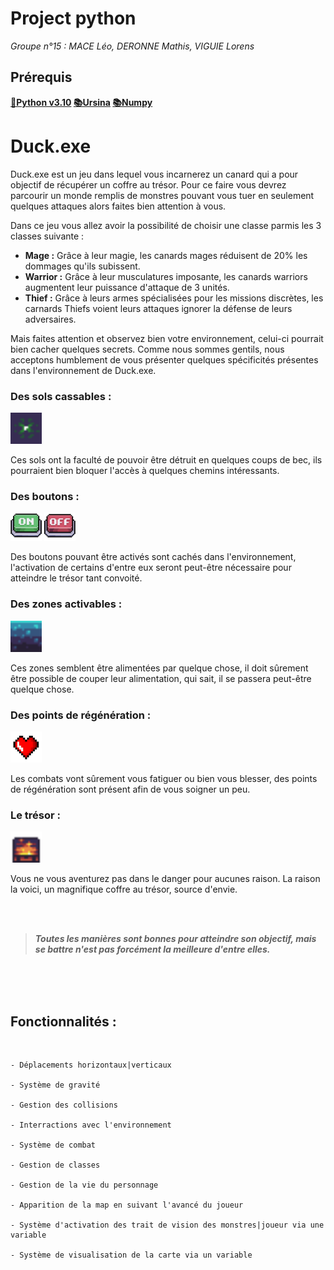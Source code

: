 # **Project python**
*Groupe n°15 : MACE Léo, DERONNE Mathis, VIGUIE Lorens*  

## Prérequis 
**[🐍Python v3.10](https://www.python.org/downloads/) [📚Ursina](https://www.ursinaengine.org) [📚Numpy](https://numpy.org)**

# Duck.exe

Duck.exe est un jeu dans lequel vous incarnerez un canard qui a pour objectif de récupérer un coffre au trésor.
Pour ce faire vous devrez parcourir un monde remplis de monstres pouvant vous tuer en seulement quelques attaques alors faites bien attention à vous.

Dans ce jeu vous allez avoir la possibilité de choisir une classe parmis les 3 classes suivante :
- **Mage :** Grâce à leur magie, les canards mages réduisent de 20% les dommages qu'ils subissent.
- **Warrior :** Grâce à leur musculatures imposante, les canards warriors augmentent leur puissance d'attaque de 3 unités.
- **Thief :** Grâce à leurs armes spécialisées pour les missions discrètes, les carnards Thiefs voient leurs attaques ignorer la défense de leurs adversaires.

Mais faites attention et observez bien votre environnement, celui-ci pourrait bien cacher quelques secrets.
Comme nous sommes gentils, nous acceptons humblement de vous présenter quelques spécificités présentes dans l'environnement de Duck.exe.

### **Des sols cassables :** 

<img src="./Assets/soldestructible.png" alt="image" width="50" height="auto">

Ces sols ont la faculté de pouvoir être détruit en quelques coups de bec, ils pourraient bien bloquer l'accès à quelques chemins intéressants.

### **Des boutons :**

<img src="./Assets/levierOn.png" alt="image" width="50" height="auto">
<img src="./Assets/levierOff.png" alt="image" width="50" height="auto">

Des boutons pouvant être activés sont cachés dans l'environnement, l'activation de certains d'entre eux seront peut-être nécessaire pour atteindre le trésor tant convoité.

### **Des zones activables :**

<img src="./Assets/activablesol.png" alt="image" width="50" height="auto">

Ces zones semblent être alimentées par quelque chose, il doit sûrement être possible de couper leur alimentation, qui sait, il se passera peut-être quelque chose.

### **Des points de régénération :**

<img src="./Assets/health.png" alt="image" width="50" height="auto">

Les combats vont sûrement vous fatiguer ou bien vous blesser, des points de régénération sont présent afin de vous soigner un peu.

### **Le trésor :**

<img src="./Assets/end.png" alt="image" width="50" height="auto">

Vous ne vous aventurez pas dans le danger pour aucunes raison. La raison la voici, un magnifique coffre au trésor, source d'envie.

<br>
<br>

> ***Toutes les manières sont bonnes pour atteindre son objectif, mais se battre n'est pas forcément la meilleure d'entre elles.***

<br>
<br>
<br>

## Fonctionnalités :

<br>

```
- Déplacements horizontaux|verticaux

- Système de gravité

- Gestion des collisions

- Interractions avec l'environnement

- Système de combat

- Gestion de classes

- Gestion de la vie du personnage

- Apparition de la map en suivant l'avancé du joueur

- Système d'activation des trait de vision des monstres|joueur via une variable

- Système de visualisation de la carte via un variable
```